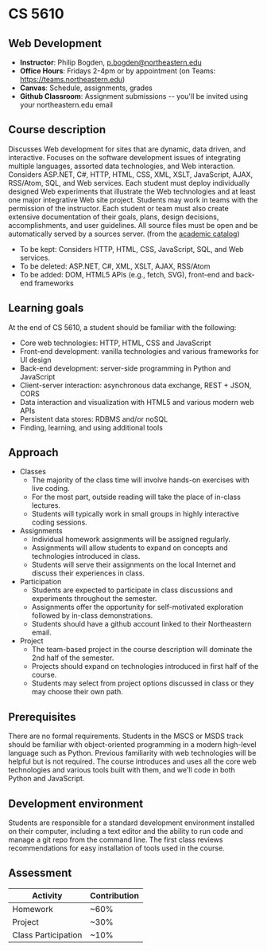 # CS 5610 

## Web Development

* **Instructor**: Philip Bogden, p.bogden@northeastern.edu
* **Office Hours**: Fridays 2-4pm or by appointment (on Teams: https://teams.northeastern.edu)
* **Canvas**: Schedule, assignments, grades
* **Github Classroom**: Assignment submissions -- you'll be invited using your northeastern.edu email

## Course description

Discusses Web development for sites that are dynamic, data driven, and interactive. Focuses on the software development issues of integrating multiple languages, assorted data technologies, and Web interaction. Considers ASP.NET, C#, HTTP, HTML, CSS, XML, XSLT, JavaScript, AJAX, RSS/Atom, SQL, and Web services. Each student must deploy individually designed Web experiments that illustrate the Web technologies and at least one major integrative Web site project. Students may work in teams with the permission of the instructor. Each student or team must also create extensive documentation of their goals, plans, design decisions, accomplishments, and user guidelines. All source files must be open and be automatically served by a sources server.
(from the [academic catalog](https://catalog.northeastern.edu/course-descriptions/cs/))

* To be kept: Considers HTTP, HTML, CSS, JavaScript, SQL, and Web services. 
* To be deleted: ASP.NET, C#, XML, XSLT, AJAX, RSS/Atom 
* To be added: DOM, HTML5 APIs (e.g., fetch, SVG), front-end and back-end frameworks

## Learning goals

At the end of CS 5610, a student should be familiar with the following:

* Core web technologies: HTTP, HTML, CSS and JavaScript
* Front-end development: vanilla technologies and various frameworks for UI design
* Back-end development: server-side programming in Python and JavaScript
* Client-server interaction: asynchronous data exchange, REST + JSON, CORS
* Data interaction and visualization with HTML5 and various modern web APIs
* Persistent data stores: RDBMS and/or noSQL
* Finding, learning, and using additional tools

## Approach

* Classes
  * The majority of the class time will involve hands-on exercises with live coding.
  * For the most part, outside reading will take the place of in-class lectures.
  * Students will typically work in small groups in highly interactive coding sessions.
* Assignments
  * Individual homework assignments will be assigned regularly.
  * Assignments will allow students to expand on concepts and technologies introduced in class.
  * Students will serve their assignments on the local Internet and discuss their experiences in class.
* Participation
  * Students are expected to participate in class discussions and experiments throughout the semester.
  * Assignments offer the opportunity for self-motivated exploration followed by in-class demonstrations.
  * Students should have a github account linked to their Northeastern email.
* Project
  * The team-based project in the course description will dominate the 2nd half of the semester.
  * Projects should expand on technologies introduced in first half of the course.
  * Students may select from project options discussed in class or they may choose their own path.

## Prerequisites

There are no formal requirements. Students in the MSCS or MSDS track should be familiar with 
object-oriented programming in a modern high-level language such as Python.
Previous familiarity with web technologies will be helpful but is not required. 
The course introduces and uses all the core web technologies and various tools built with them,
and we'll code in both Python and JavaScript.

## Development environment

Students are responsible for a standard development environment installed on their computer, 
including a text editor and the ability to run code and manage a git repo from the command line. 
The first class reviews recommendations for easy installation of tools used in the course.

## Assessment

 | Activity | Contribution |
 | --- | --- |
 | Homework | ~60% |
 | Project | ~30% |
 | Class Participation | ~10% |
